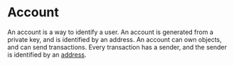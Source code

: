 # Account

<!--

- user is an account
    - account is identified by an address
    - account is generated from a private key
    - account can own objects
    - account can send transactions
    - every transaction has a sender
    - sender is identified by an address
    - sui cryptographic agility
    - sui account types
    - supported curves: ed25519, secp256k1, zklogin

 -->

An account is a way to identify a user. An account is generated from a private key, and is identified by an address. An account can own objects, and can send transactions. Every transaction has a sender, and the sender is identified by an [address](./address.md).

